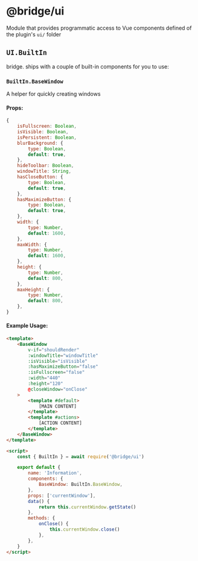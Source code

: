 # @bridge/ui

Module that provides programmatic access to Vue components defined of the plugin's `ui/` folder

## `UI.BuiltIn`

bridge. ships with a couple of built-in components for you to use:

### `BuiltIn.BaseWindow`

A helper for quickly creating windows

#### Props:

```javascript
{
	isFullscreen: Boolean,
	isVisible: Boolean,
	isPersistent: Boolean,
	blurBackground: {
		type: Boolean,
		default: true,
	},
	hideToolbar: Boolean,
	windowTitle: String,
	hasCloseButton: {
		type: Boolean,
		default: true,
	},
	hasMaximizeButton: {
		type: Boolean,
		default: true,
	},
	width: {
		type: Number,
		default: 1600,
	},
	maxWidth: {
		type: Number,
		default: 1600,
	},
	height: {
		type: Number,
		default: 800,
	},
	maxHeight: {
		type: Number,
		default: 800,
    },
}
```

#### Example Usage:

```html
<template>
	<BaseWindow
		v-if="shouldRender"
		:windowTitle="windowTitle"
		:isVisible="isVisible"
		:hasMaximizeButton="false"
		:isFullscreen="false"
		:width="440"
		:height="120"
		@closeWindow="onClose"
	>
		<template #default>
			[MAIN CONTENT]
		</template>
		<template #actions>
			[ACTION CONTENT]
		</template>
	</BaseWindow>
</template>

<script>
	const { BuiltIn } = await require('@bridge/ui')

	export default {
		name: 'Information',
		components: {
			BaseWindow: BuiltIn.BaseWindow,
		},
		props: ['currentWindow'],
		data() {
			return this.currentWindow.getState()
		},
		methods: {
			onClose() {
				this.currentWindow.close()
			},
		},
	}
</script>
```
